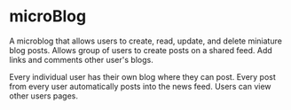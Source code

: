 # microBlog
A microblog that allows users to create, read, update, and delete miniature blog posts. Allows group of users to create posts on a shared feed. Add links and comments other user's blogs.

Every individual user has their own blog where they can post. Every post from every user automatically posts into the news feed.
Users can view other users pages.

